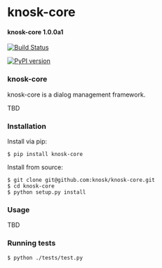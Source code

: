 knosk-core
==========

#### knosk-core 1.0.0a1

[![Build Status](https://travis-ci.org/knosk/knosk-core.svg?branch=master)](https://travis-ci.org/travis-web)

[![PyPI version](https://badge.fury.io/py/knosk-core.svg)](https://badge.fury.io/py/knosk-core)

### knosk-core

knosk-core is a dialog management framework.

TBD

### Installation

Install via pip:

    $ pip install knosk-core

Install from source:

    $ git clone git@github.com:knosk/knosk-core.git
    $ cd knosk-core
    $ python setup.py install

### Usage

TBD

### Running tests

    $ python ./tests/test.py

